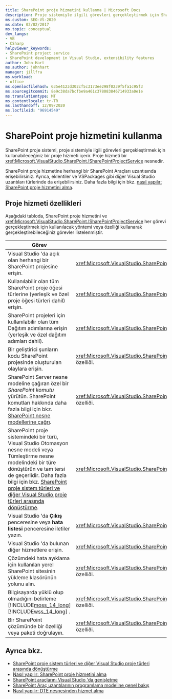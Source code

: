 ```yaml
---
title: SharePoint proje hizmetini kullanma | Microsoft Docs
description: Proje sistemiyle ilgili görevleri gerçekleştirmek için SharePoint proje hizmetini kullanın. Proje hizmeti özelliklerinin listesini görüntüleyin.
ms.custom: SEO-VS-2020
ms.date: 02/02/2017
ms.topic: conceptual
dev_langs:
- VB
- CSharp
helpviewer_keywords:
- SharePoint project service
- SharePoint development in Visual Studio, extensibility features
author: John-Hart
ms.author: johnhart
manager: jillfra
ms.workload:
- office
ms.openlocfilehash: 635e4123d302cf5c3173ee298f0239f5fa1c95f3
ms.sourcegitcommit: 8e9c38da7bcfbe9a461c378083846714933a0e1e
ms.translationtype: MT
ms.contentlocale: tr-TR
ms.lasthandoff: 12/09/2020
ms.locfileid: "96914549"
---
```

# <a name="use-the-sharepoint-project-service"></a>SharePoint proje hizmetini kullanma
  SharePoint proje sistemi, proje sistemiyle ilgili görevleri gerçekleştirmek için kullanabileceğiniz bir proje hizmeti içerir. Proje hizmeti bir <xref:Microsoft.VisualStudio.SharePoint.ISharePointProjectService> nesnedir.

 SharePoint proje hizmetine herhangi bir SharePoint Araçları uzantısında erişebilirsiniz. Ayrıca, eklentiler ve VSPackages gibi diğer Visual Studio uzantıları türlerinde da erişebilirsiniz. Daha fazla bilgi için bkz. [nasıl yapılır: SharePoint proje hizmetini alma](../sharepoint/how-to-retrieve-the-sharepoint-project-service.md).

## <a name="project-service-features"></a>Proje hizmeti özellikleri
 Aşağıdaki tabloda, SharePoint proje hizmetini ve <xref:Microsoft.VisualStudio.SharePoint.ISharePointProjectService> her görevi gerçekleştirmek için kullanılacak yöntemi veya özelliği kullanarak gerçekleştirebileceğiniz görevler listelenmiştir.

|Görev|Kullanılacak üye|
|----------|-------------------|
|Visual Studio 'da açık olan herhangi bir SharePoint projesine erişin.|<xref:Microsoft.VisualStudio.SharePoint.ISharePointProjectService.Projects%2A> özelliði.|
|Kullanılabilir olan tüm SharePoint proje öğesi türlerine (yerleşik ve özel proje öğesi türleri dahil) erişin.|<xref:Microsoft.VisualStudio.SharePoint.ISharePointProjectService.ProjectItemTypes%2A> özelliði.|
|SharePoint projeleri için kullanılabilir olan tüm Dağıtım adımlarına erişin (yerleşik ve özel dağıtım adımları dahil).|<xref:Microsoft.VisualStudio.SharePoint.ISharePointProjectService.DeploymentSteps%2A> özelliði.|
|Bir geliştirici şunların kodu SharePoint projesinde oluşturulan olaylara erişin.|<xref:Microsoft.VisualStudio.SharePoint.ISharePointProjectService.CodeRefactoringEvents%2A> özelliði.|
|SharePoint Server nesne modeline çağıran özel bir *SharePoint komutu* yürütün. SharePoint komutları hakkında daha fazla bilgi için bkz. [SharePoint nesne modellerine çağrı](../sharepoint/calling-into-the-sharepoint-object-models.md).|<xref:Microsoft.VisualStudio.SharePoint.ISharePointProjectService.SharePointConnection%2A> özelliði.|
|SharePoint proje sistemindeki bir türü, Visual Studio Otomasyon nesne modeli veya Tümleştirme nesne modelindeki bir türe dönüştürün ve tam tersi de geçerlidir. Daha fazla bilgi için bkz. [SharePoint proje sistem türleri ve diğer Visual Studio proje türleri arasında dönüştürme](../sharepoint/converting-between-sharepoint-project-system-types-and-other-visual-studio-project-types.md).|<xref:Microsoft.VisualStudio.SharePoint.ISharePointProjectService.Convert%2A> yöntemidir.|
|Visual Studio 'da **Çıkış** penceresine veya **hata listesi** penceresine iletiler yazın.|<xref:Microsoft.VisualStudio.SharePoint.ISharePointProjectService.Logger%2A> özelliði.|
|Visual Studio 'da bulunan diğer hizmetlere erişin.|<xref:Microsoft.VisualStudio.SharePoint.ISharePointProjectService.ServiceProvider%2A> özelliði.|
|Çözümdeki hata ayıklama için kullanılan yerel SharePoint sitesinin yükleme klasörünün yolunu alın.|<xref:Microsoft.VisualStudio.SharePoint.ISharePointProjectService.SharePointInstallPath%2A> özelliði.|
|Bilgisayarda yüklü olup olmadığını belirleme [!INCLUDE[moss_14_long](../sharepoint/includes/moss-14-long-md.md)] [!INCLUDE[wss_14_long](../sharepoint/includes/wss-14-long-md.md)] .|<xref:Microsoft.VisualStudio.SharePoint.ISharePointProjectService.IsSharePointInstalled%2A> özelliði.|
|Bir SharePoint çözümünde bir özelliği veya paketi doğrulayın.|<xref:Microsoft.VisualStudio.SharePoint.ISharePointProjectService.PackageValidationProvider%2A> özelliði.|

## <a name="see-also"></a>Ayrıca bkz.
- [SharePoint proje sistem türleri ve diğer Visual Studio proje türleri arasında dönüştürme](../sharepoint/converting-between-sharepoint-project-system-types-and-other-visual-studio-project-types.md)
- [Nasıl yapılır: SharePoint proje hizmetini alma](../sharepoint/how-to-retrieve-the-sharepoint-project-service.md)
- [SharePoint araçlarını Visual Studio 'da genişletme](../sharepoint/extending-the-sharepoint-tools-in-visual-studio.md)
- [SharePoint Araç uzantılarının programlama modeline genel bakış](../sharepoint/overview-of-the-programming-model-of-sharepoint-tools-extensions.md)
- [Nasıl yapılır: DTE nesnesinden hizmet alma](/previous-versions/bb166401(v=vs.140))